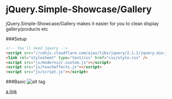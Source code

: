 jQuery.Simple-Showcase/Gallery
================

jQuery.Simple-Showcase/Gallery makes it easier for you to clean display gallery/products etc


###Setup
```html
<!-- You'll need jquery -->
<script src="//cdnjs.cloudflare.com/ajax/libs/jquery/2.1.1/jquery.min.js"></script>
<link rel="stylesheet" type="text/css" href="css/style.css" />
<script src="js/modernizr.custom.js"></script>
<script src="js/toucheffects.js"></script>
<script src="js/script.js"></script>
```

###Basic
![alt tag](http://s29.postimg.org/oq6roli5j/web_six.png)

[a link](https://github.com/user/repo/blob/branch/other_file.md)


